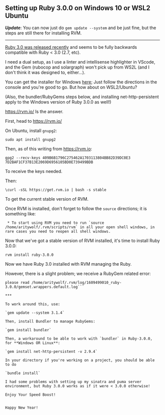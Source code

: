 ## Setting up Ruby 3.0.0 on Windows 10 or WSL2 Ubuntu

***Update***: You can now just do `gem update --system` and be just fine, but the steps are still there for installing RVM.

***

 [Ruby 3.0 was released recently](https://www.ruby-lang.org/en/news/2020/12/25/ruby-3-0-0-released/) and seems to be fully backwards compatible with Ruby < 3.0 (2.7, etc). 

I need a dual setup, as I use a linter and intellisense highlighter in VScode, and the Gem (rubocop and solargraph) won't pick up from WS2L (and I don't think it was designed to, either...).

You can get the installer for Windows [here](https://rubyinstaller.org/downloads/); Just follow the directions in the console and you're good to go. But how about on WSL2/Ubuntu? 

(Also, the bundler/RubyGems steps below, and installing net-http-persistent apply to the Windows version of Ruby 3.0.0 as well!)
 
https://rvm.io/ Is the answer.

First, head to https://rvm.io/

On Ubuntu, install `gnupg2`:

`sudo apt install gnupg2`

Then, as of this writing from https://rvm.io:

`gpg2 --recv-keys 409B6B1796C275462A1703113804BB82D39DC0E3 7D2BAF1CF37B13E2069D6956105BD0E739499BDB`

To receive the keys needed.

Then:

`\curl -sSL https://get.rvm.io | bash -s stable`

To get the current stable version of RVM.

Once RVM is installed, don't forget to follow the `source` directions; it is something like:

``` * To start using RVM you need to run `source /home/aritywolf/.rvm/scripts/rvm`
    in all your open shell windows, in rare cases you need to reopen all shell windows.```

Now that we've got a stable version of RVM installed, it's time to install Ruby 3.0.0:

`rvm install ruby-3.0.0`

Now we have Ruby 3.0 installed with RVM managing the Ruby.

However, there is a slight problem; we receive a RubyGem related error:

```Error running 'run_gem_wrappers regenerate',
please read /home/aritywolf/.rvm/log/1609499010_ruby-3.0.0/gemset.wrappers.default.log```

***

To work around this, use:

`gem update --system 3.1.4`

Then, install Bundler to manage RubyGems:

`gem install bundler`

Then, a workaround to be able to work with `bundler` in Ruby-3.0.0, for **Windows OR Linux**:

`gem install net-http-persistent -v 2.9.4`

In your directory if you're working on a project, you should be able to do

`bundle install`

I had some problems with setting up my sinatra and puma server environment, but Ruby 3.0.0 works as if it were < 3.0.0 otherwise!

Enjoy Your Speed Boost!


Happy New Year!





